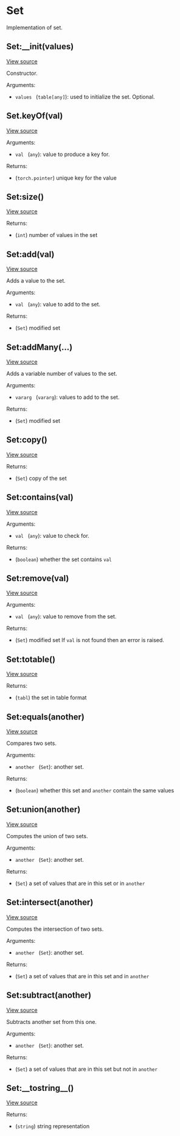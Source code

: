 # Set
Implementation of set.




## Set:\_\_init(values)
[View source](http://github.com/vzhong/torchlib/blob/master/src//set/Set.lua#L9)

Constructor.

Arguments:

- `values ` (`table[any]`): used to initialize the set. Optional.


## Set.keyOf(val)
[View source](http://github.com/vzhong/torchlib/blob/master/src//set/Set.lua#L18)



Arguments:

- `val ` (`any`): value to produce a key for.

Returns:

- (`torch.pointer`) unique key for the value

## Set:size()
[View source](http://github.com/vzhong/torchlib/blob/master/src//set/Set.lua#L27)



Returns:

- (`int`) number of values in the set

## Set:add(val)
[View source](http://github.com/vzhong/torchlib/blob/master/src//set/Set.lua#L34)

Adds a value to the set.

Arguments:

- `val ` (`any`): value to add to the set.

Returns:

- (`Set`) modified set

## Set:addMany(...)
[View source](http://github.com/vzhong/torchlib/blob/master/src//set/Set.lua#L46)

Adds a variable number of values to the set.

Arguments:

- `vararg ` (`vararg`): values to add to the set.

Returns:

- (`Set`) modified set

## Set:copy()
[View source](http://github.com/vzhong/torchlib/blob/master/src//set/Set.lua#L55)



Returns:

- (`Set`) copy of the set

## Set:contains(val)
[View source](http://github.com/vzhong/torchlib/blob/master/src//set/Set.lua#L61)



Arguments:

- `val ` (`any`): value to check for.

Returns:

- (`boolean`) whether the set contains `val`

## Set:remove(val)
[View source](http://github.com/vzhong/torchlib/blob/master/src//set/Set.lua#L69)



Arguments:

- `val ` (`any`): value to remove from the set.

Returns:

- (`Set`) modified set
If `val` is not found then an error is raised.

## Set:totable()
[View source](http://github.com/vzhong/torchlib/blob/master/src//set/Set.lua#L78)



Returns:

- (`tabl`) the set in table format

## Set:equals(another)
[View source](http://github.com/vzhong/torchlib/blob/master/src//set/Set.lua#L89)

Compares two sets.

Arguments:

- `another ` (`Set`): another set.

Returns:

- (`boolean`) whether this set and `another` contain the same values

## Set:union(another)
[View source](http://github.com/vzhong/torchlib/blob/master/src//set/Set.lua#L105)

Computes the union of two sets.

Arguments:

- `another ` (`Set`): another set.

Returns:

- (`Set`) a set of values that are in this set or in `another`

## Set:intersect(another)
[View source](http://github.com/vzhong/torchlib/blob/master/src//set/Set.lua#L116)

Computes the intersection of two sets.

Arguments:

- `another ` (`Set`): another set.

Returns:

- (`Set`) a set of values that are in this set and in `another`

## Set:subtract(another)
[View source](http://github.com/vzhong/torchlib/blob/master/src//set/Set.lua#L129)

Subtracts another set from this one.

Arguments:

- `another ` (`Set`): another set.

Returns:

- (`Set`) a set of values that are in this set but not in `another`

## Set:\_\_tostring\_\_()
[View source](http://github.com/vzhong/torchlib/blob/master/src//set/Set.lua#L140)



Returns:

- (`string`) string representation

